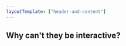 ```yaml
---
layoutTemplate: ["header-and-content"]
---
```


## Why can't they be interactive?

<div class="react-container" id="counter"></div>

